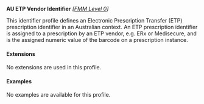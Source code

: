 **AU ETP Vendor Identifier**  *[[FMM Level 0](guidance.html)]*

This identifier profile defines an Electronic Prescription Transfer (ETP) prescription identifier in an Australian context. An ETP prescription identifier is assigned to a prescription by an ETP vendor, e.g. ERx or Medisecure, and is the assigned numeric value of the barcode on a prescription instance.


#### Extensions

No extensions are used in this profile.


#### Examples

No examples are available for this profile.